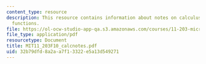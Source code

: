 ```yaml
---
content_type: resource
description: This resource contains information about notes on calculus and utility
  functions.
file: https://ol-ocw-studio-app-qa.s3.amazonaws.com/courses/11-203-microeconomics-fall-2010/32b79dfd8a2aa7f13322e5a13d549271_MIT11_203F10_calcnotes.pdf
file_type: application/pdf
resourcetype: Document
title: MIT11_203F10_calcnotes.pdf
uid: 32b79dfd-8a2a-a7f1-3322-e5a13d549271
---
```

